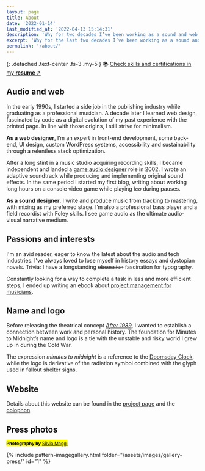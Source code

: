 ```yaml
---
layout: page
title: About
date: '2022-01-14'
last_modified_at: '2022-04-13 15:14:31'
description: 'Why for two decades I’ve been working as a sound and web designer between Italy and the UK; the origin of the moniker Minutes to Midnight and other interests.'
excerpt: 'Why for the last two decades I’ve been working as a sound and web designer between Italy and the UK; the origin of the moniker <em>Minutes to Midnight</em> and my other interests.'
permalink: '/about/'
---
```

{: .detached .text-center .fs-3 .my-5 }
📚 [Check skills and certifications in my **resume** ↗︎](/resume/)

## Audio and web

In the early 1990s, I started a side job in the publishing industry while graduating as a professional musician. A decade later I learned web design, fascinated by code as a digital evolution of my past experience with the printed page. In line with those origins, I still strive for minimalism.

**As a web designer**, I’m an expert in front-end development, some back-end, UI design, custom WordPress systems, accessibility and sustainability through a relentless stack optimization.

After a long stint in a music studio acquiring recording skills, I became independent and landed a [game audio designer](/projects/sound-design/console-game-ruff-trigger/) role in 2002. I wrote an adaptive soundtrack while producing and implementing original sound effects. In the same period I started my first blog, writing about working long hours on a console video game while playing *Ico* during pauses. 

**As a sound designer**, I write and produce music from tracking to mastering, with mixing as my preferred stage. I’m also a professional bass player and a field recordist with Foley skills. I see game audio as the ultimate audio-visual narrative medium.

## Passions and interests

I'm an avid reader, eager to know the latest about the audio and tech industries. I've always loved to lose myself in history essays and dystopian novels. Trivia: I have a longstanding ~~obsession~~ fascination for typography.

Constantly looking for a way to complete a task in less and more efficient steps, I ended up writing an ebook about [project management for musicians](/projects/project-management/).

## Name and logo

Before releasing the theatrical concept [_After 1989_](/music/after-1989/), I wanted to establish a connection between work and personal history. The foundation for Minutes to Midnight’s name and logo is a tie with the unstable and risky world I grew up in during the Cold War.

The expression _minutes to midnight_ is a reference to the [Doomsday Clock](https://en.wikipedia.org/wiki/Doomsday_Clock), while the logo is derivative of the radiation symbol combined with the glyph used in fallout shelter signs.

## Website

Details about this website can be found in the [project page](/projects/web-design/minutes-to-midnight/) and the [colophon](/colophon/).

## Press photos

<p><mark class="m2m-highlight small"><small class="px-3"><strong>Photography by</strong> <a href="https://silviamaggidesign.com">Silvia Maggi</a></small></mark></p>

{% include pattern-imagegallery.html folder="/assets/images/gallery-press/" id="1" %}